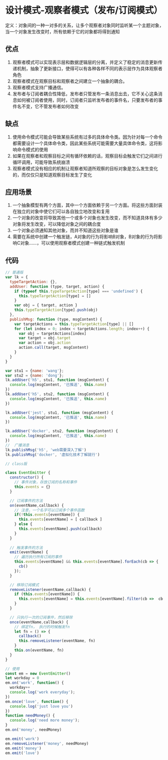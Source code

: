 # 设计模式-观察者模式（发布/订阅模式）

定义：对象间的一种一对多的关系，让多个观察者对象同时监听某一个主题对象，当一个对象发生改变时，所有依赖于它的对象都将得到通知

## 优点

1. 观察者模式可以实现表示层和数据逻辑层的分离，并定义了稳定的消息更新传递机制，抽象了更新接口，使得可以有各种各样不同的表示层作为具体观察者角色
2. 观察者模式在观察目标和观察者之间建立一个抽象的耦合。
3. 观察者模式支持广播通信。
4. 发布者与订阅者耦合性降低，发布者只管发布一条消息出去，它不关心这条消息如何被订阅者使用，同时，订阅者只监听发布者的事件名，只要发布者的事件名不变，它不管发布者如何改变

## 缺点

1. 使用命令模式可能会导致某些系统有过多的具体命令类。因为针对每一个命令都需要设计一个具体命令类，因此某些系统可能需要大量具体命令类，这将影响命令模式的使用
2. 如果在观察者和观察目标之间有循环依赖的话，观察目标会触发它们之间进行循环调用，可能导致系统崩溃
3. 观察者模式没有相应的机制让观察者知道所观察的目标对象是怎么发生变化的，而仅仅只是知道观察目标发生了变化

## 应用场景

1. 一个抽象模型有两个方面，其中一个方面依赖于另一个方面。将这些方面封装在独立的对象中使它们可以各自独立地改变和复用
2. 一个对象的改变将导致其他一个或多个对象也发生改变，而不知道具体有多少对象将发生改变，可以降低对象之间的耦合度
3. 一个对象必须通知其他对象，而并不知道这些对象是谁
4. 需要在系统中创建一个触发链，A对象的行为将影响B对象，B对象的行为将影响C对象……，可以使用观察者模式创建一种链式触发机制

## 代码

```js
// 普通版
var lk = {
  typeTargetAction: {},
  addUser: function (type, target, action) {
    if (typeof this.typeTargetAction[type] === 'undefined') {
      this.typeTargetAction[type] = []
    }
    var obj = { target, action }
    this.typeTargetAction[type].push(obj)
  },
  publishMsg: function (type, msgContent) {
    var targetActions = this.typeTargetAction[type] || []
    for (let index = 0; index < targetActions.length; index++) {
      var obj = targetActions[index]
      var target = obj.target
      var action = obj.action
      action.call(target, msgContent)
    }
  }
}

var stu1 = {name: 'wang'};
var stu2 = {name: 'dong'};
lk.addUser('h5', stu1, function (msgContent) {
  console.log(msgContent, '已推送', this.name)
})
lk.addUser('h5', stu2, function (msgContent) {
  console.log(msgContent, '已推送', this.name)
})

lk.addUser('jest', stu1, function (msgContent) {
  console.log(msgContent, '已推送', this.name)
})

lk.addUser('docker', stu2, function (msgContent) {
  console.log(msgContent, '已推送', this.name)
})
//  广播消息
lk.publishMsg('h5', 'web需要深入了解')
lk.publishMsg('docker', '虚拟化技术了解就行')

```

```js
// class版

class EventEmitter {
  constructor() {
    // 事件对象，存放订阅的名称和事件
    this.events = {}
  }

  // 订阅事件的方法
  on(eventName,callback) {
    // 注意，一个名字可以订阅多个事件函数
    if(!this.events[eventName]) {
      this.events[eventName] = [ callback ]
    } else {
      this.events[eventName].push(callback)
    }
  }
  
  // 触发事件的方法
  emit(eventName) {
    // 遍历执行所有订阅的事件
    this.events[eventName] && this.events[eventName].forEach(cb => {
      cb()
    });
  }

  // 移除订阅模式
  removeListener(eventName,callback) {
    if (this.events[eventName]) {
      this.events[eventName] = this.events[eventName].filter(cb =>  cb != callback)
    }
  }

  // 只执行一次的订阅事件，然后移除
  once(eventName,callback) {
    // 绑定fn， 执行的时候触发fn
    let fn = () => {
      callback()
      this.removeListener(eventName, fn)
    }
    this.on(eventName, fn)
  }
}

// 使用
const em = new EventEmitter()
let workday = 0
em.on('work', function() {
  workday++
  console.log('work everyday');
})
em.once('love', function() {
  console.log('just love you')
})
function needMoney() {
  console.log('need more money');
}
em.on('money', needMoney)

em.emit('work')
em.removeListener('money', needMoney)
em.emit('money')
em.emit('love')

```
